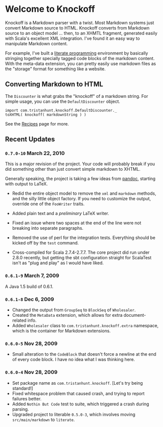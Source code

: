 Welcome to Knockoff
===================

Knockoff is a Markdown parser with a twist. Most Markdown systems just convert
Markdown source to HTML. Knockoff converts from Markdown source to an object model
... then, to an XHMTL fragment, generated easily with Scala's excellent XML
integration. I've found it an easy way to manipulate Markdown content.

For example, I've built a [literate programming][2] environment by basically
stringing together specially tagged code blocks of the markdown content. With the
meta-data extension, you can pretty easily use markdown files as the "storage"
format for something like a website.



## Converting Markdown to HTML ##

The `Discounter` is what grabs the "knockoff" of a markdown string. For simple usage,
you can use the `DefaultDiscounter` object.

    import com.tristanhunt.knockoff.DefaultDiscounter._
    toXHTML( knockoff( markdownString ) )

See the [Recipes](10-Usage/02-Recipes.html) page for more.



## Recent Updates ##

### `0.7.0-10` March 22, 2010

This is a major revision of the project. Your code will probably break if you did
something other than just convert simple markdown to XHTML.

Generally speaking, the project is taking a few ideas from [pandoc][], starting
with output to LaTeX.

* Redid the entire object model to remove the `xml` and `markdown` methods, and the
  silly little object factory. If you need to customize the output, override one
  of the `FooWriter` traits.

* Added plain text and a *preliminary* LaTeX writer.

* Fixed an issue where two spaces at the end of the line were not breaking into
  separate paragraphs.
  
* Removed the use of perl for the integration tests. Everything should be kicked
  off by the `test` command.
  
* Cross-compiled for Scala 2.7.4-2.7.7. The core project did run under 2.8.0
  recently, but getting the sbt configuration straight for ScalaTest isn't as "plug
  and play" as I would have liked.

### `0.6.1-9` March 7, 2009

A Java 1.5 build of 0.6.1.

### `0.6.1-8` Dec 6, 2009

* Changed the output from `GroupSeq` to `BlockSeq` of `Wholesaler`.
* Created the `MetaData` extension, which allows for extra document-related info.
* Added `Wholesaler` class to `com.tristanhunt.knockoff.extra` namespace, which
  is the container for Markdown extensions.

### `0.6.0-5` Nov 28, 2009

* Small alteration to the `CodeBlock` that doesn't force a newline at the end of
  every code block. I have no idea what I was thinking here.

### `0.6.0-4` Nov 28, 2009

* Set package name as `com.tristanhunt.knockoff`. [Let's try being standard!]
* Fixed whitespace problem that caused crash, and trying to report failures better.
* Added `Nothin But Code` test to suite, which triggered a crash during parsing.
* Upgraded project to literable `0.5.0-3`, which involves moving `src/main/markdown`
  to `literate`.


[1]: http://scala-lang.org
[2]: http://tristanhunt.com/projects/literable
[pandoc]: http://johnmacfarlane.net/pandoc/
